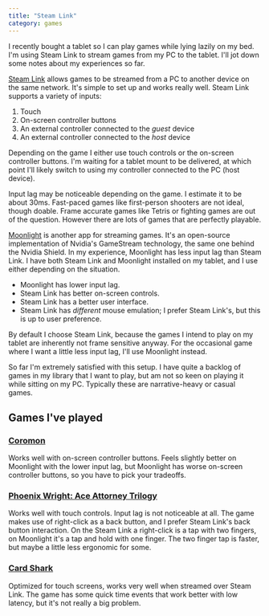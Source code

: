 ```yaml
---
title: "Steam Link"
category: games
---
```


I recently bought a tablet so I can play games while lying lazily on my bed.
I'm using Steam Link to stream games from my PC to the tablet. I'll jot down
some notes about my experiences so far.

[Steam Link](https://store.steampowered.com/app/353380/Steam_Link/) allows
games to be streamed from a PC to another device on the same network. It's
simple to set up and works really well. Steam Link supports a variety of inputs:

1. Touch
2. On-screen controller buttons
3. An external controller connected to the _guest_ device
4. An external controller connected to the _host_ device

Depending on the game I either use touch controls or the on-screen controller
buttons. I'm waiting for a tablet mount to be delivered, at which point I'll
likely switch to using my controller connected to the PC (host device).

Input lag may be noticeable depending on the game. I estimate it to be about
30ms. Fast-paced games like first-person shooters are not ideal, though
doable. Frame accurate games like Tetris or fighting games are out of the
question. However there are lots of games that are perfectly playable.

[Moonlight](https://moonlight-stream.org/) is another app for streaming games.
It's an open-source implementation of Nvidia's GameStream technology, the same
one behind the Nvidia Shield. In my experience, Moonlight has less input lag
than Steam Link. I have both Steam Link and Moonlight installed on my tablet,
and I use either depending on the situation.

- Moonlight has lower input lag.
- Steam Link has better on-screen controls.
- Steam Link has a better user interface.
- Steam Link has _different_ mouse emulation; I prefer Steam Link's, but this is up to user preference.

By default I choose Steam Link, because the games I intend to play on my tablet
are inherently not frame sensitive anyway. For the occasional game where I want
a little less input lag, I'll use Moonlight instead.

So far I'm extremely satisfied with this setup. I have quite a backlog of games
in my library that I want to play, but am not so keen on playing it while
sitting on my PC. Typically these are narrative-heavy or casual games.

## Games I've played

### [Coromon](https://store.steampowered.com/app/1218210/Coromon/)

Works well with on-screen controller buttons. Feels slightly better on
Moonlight with the lower input lag, but Moonlight has worse on-screen
controller buttons, so you have to pick your tradeoffs.

### [Phoenix Wright: Ace Attorney Trilogy](https://store.steampowered.com/app/787480/Phoenix_Wright_Ace_Attorney_Trilogy/)

Works well with touch controls. Input lag is not noticeable at all. The game
makes use of right-click as a back button, and I prefer Steam Link's back
button interaction. On the Steam Link a right-click is a tap with two fingers,
on Moonlight it's a tap and hold with one finger. The two finger tap is faster,
but maybe a little less ergonomic for some.

### [Card Shark](https://store.steampowered.com/app/1371720/Card_Shark/)

Optimized for touch screens, works very well when streamed over Steam Link.
The game has some quick time events that work better with low latency, but
it's not really a big problem.
